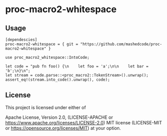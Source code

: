 # proc-macro2-whitespace

## Usage

```
[dependescies]
proc-macro2-whitespace = { git = "https://github.com/mashedcode/proc-macro2-whitespace" }
```

```
use proc_macro2_whitespace::IntoCode;

let code = "pub fn foo() {\n    let foo = 'a';\n\n    let bar = 'b';\n}\n";
let stream = code.parse::<proc_macro2::TokenStream>().unwrap();
assert_eq!(stream.into_code().unwrap(), code);
```

## License

This project is licensed under either of

Apache License, Version 2.0, (LICENSE-APACHE or https://www.apache.org/licenses/LICENSE-2.0)
MIT license (LICENSE-MIT or https://opensource.org/licenses/MIT)
at your option.
